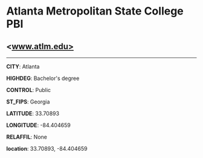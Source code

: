 # Atlanta Metropolitan State College PBI
## <www.atlm.edu>
---
**CITY**: Atlanta

**HIGHDEG**: Bachelor's degree

**CONTROL**: Public

**ST_FIPS**: Georgia

**LATITUDE**: 33.70893

**LONGITUDE**: -84.404659

**RELAFFIL**: None

**location**: 33.70893, -84.404659